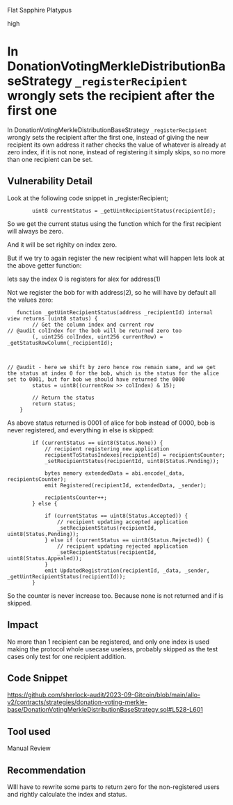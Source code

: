Flat Sapphire Platypus

high

# In DonationVotingMerkleDistributionBaseStrategy `_registerRecipient` wrongly sets the recipient after the first one
In DonationVotingMerkleDistributionBaseStrategy `_registerRecipient` wrongly sets the recipient after the first one, instead of giving the new recipient its own address it rather checks the value of whatever is already at zero index, if it is not none, instead of registering it simply skips, so no more than one recipient can be set.
## Vulnerability Detail
Look at the following code snippet in _registerRecipient;

```solidity
        uint8 currentStatus = _getUintRecipientStatus(recipientId);
```

So we get the current status using the function which for the first recipient will always be zero.

And it will be set righlty on index zero.

But if we try to again register the new recipient what will happen lets look at the above getter function:

lets say the index 0 is registers for alex for address(1)

Not we register the bob for with address(2), so he will have by default all the values zero:

```solidity
   function _getUintRecipientStatus(address _recipientId) internal view returns (uint8 status) {
        // Get the column index and current row
// @audit colIndex for the bob will be returned zero too
        (, uint256 colIndex, uint256 currentRow) = _getStatusRowColumn(_recipientId);

    

// @audit - here we shift by zero hence row remain same, and we get the status at index 0 for the bob, which is the status for the alice set to 0001, but for bob we should have returned the 0000
        status = uint8((currentRow >> colIndex) & 15);

        // Return the status
        return status;
    }
```
As above status returned is 0001 of alice for bob instead of 0000, bob is never registered, and everything in else is skipped:

```solidity
        if (currentStatus == uint8(Status.None)) {
            // recipient registering new application
            recipientToStatusIndexes[recipientId] = recipientsCounter;
            _setRecipientStatus(recipientId, uint8(Status.Pending));

            bytes memory extendedData = abi.encode(_data, recipientsCounter);
            emit Registered(recipientId, extendedData, _sender);

            recipientsCounter++;
        } else {
           
            if (currentStatus == uint8(Status.Accepted)) {
                // recipient updating accepted application
                _setRecipientStatus(recipientId, uint8(Status.Pending));
            } else if (currentStatus == uint8(Status.Rejected)) {
                // recipient updating rejected application
                _setRecipientStatus(recipientId, uint8(Status.Appealed));
            }
            emit UpdatedRegistration(recipientId, _data, _sender, _getUintRecipientStatus(recipientId));
        }
```

So the counter is never increase too. Because none is not returned and if is skipped.





## Impact
No more than 1 recipient can be registered, and only one index is used making the protocol whole usecase useless, probably skipped as the test cases only test for one recipient addition.
## Code Snippet
https://github.com/sherlock-audit/2023-09-Gitcoin/blob/main/allo-v2/contracts/strategies/donation-voting-merkle-base/DonationVotingMerkleDistributionBaseStrategy.sol#L528-L601
## Tool used

Manual Review

## Recommendation
WIll have to rewrite some parts to return zero for the non-registered users and rightly calculate the index and status.
